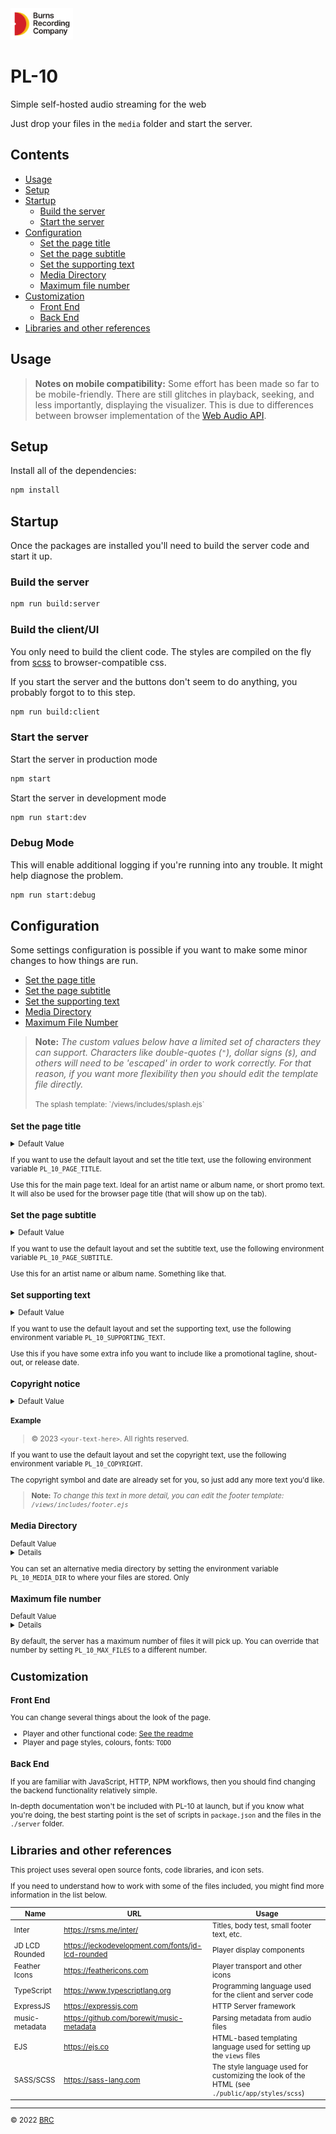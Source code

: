 <img src="./public/img/brc-wordmark.png" height="50" alt="Burns Recording Company" />

# PL-10

Simple self-hosted audio streaming for the web

Just drop your files in the `media` folder and start the server.

## Contents

- <a href="#usage">Usage</a>
- <a href="#setup">Setup</a>
- <a href="#startup">Startup</a>
  - <a href="#build-the-server">Build the server</a>
  - <a href="#start-the-server">Start the server</a>
- <a href="#configuration">Configuration</a>
  - <a href="#set-the-page-title">Set the page title</a>
  - <a href="#set-the-page-subtitle">Set the page subtitle</a>
  - <a href="#set-supporting-text">Set the supporting text</a>
  - <a href="#media-directory">Media Directory</a>
  - <a href="#max-file-number">Maximum file number</a>
- <a href="#customization">Customization</a>
  - <a href="#front-end">Front End</a>
  - <a href="#back-end">Back End</a>
- <a href="#libraries-and-other-references">Libraries and other references</a>


## Usage

> **Notes on mobile compatibility:** Some effort has been made so far to be mobile-friendly.
> There are still glitches in playback, seeking, and less importantly, displaying the visualizer.
> This is due to differences between browser implementation of the [Web Audio API](https://developer.mozilla.org/en-US/docs/Web/API/Web_Audio_API).

## Setup

Install all of the dependencies:

```sh
npm install
```

## Startup

Once the packages are installed you'll need to build the server code and start it up.

### Build the server
```sh
npm run build:server
```

### Build the client/UI

You only need to build the client code. The styles are compiled on the fly from <a href="https://sass-lang.com/documentation/syntax" target="_blank">scss</a> to browser-compatible css.

If you start the server and the buttons don't seem to do anything, you probably forgot to to this step.

```sh
npm run build:client
```

### Start the server
Start the server in production mode
```sh
npm start
```

Start the server in development mode
```sh
npm run start:dev
```

### Debug Mode
This will enable additional logging if you're running into any trouble. It might help diagnose the problem.

```sh
npm run start:debug
```

## Configuration

Some settings configuration is possible if you want to make some minor changes to how things are run.

- <a href="#set-the-page-title">Set the page title</a>
- <a href="#set-the-page-subtitle">Set the page subtitle</a>
- <a href="#set-supporting-text">Set the supporting text</a>
- <a href="#media-directory">Media Directory</a>
- <a href="#maximum-file-number">Maximum File Number</a>

> **Note:** *The custom values below have a limited set of characters they can support. Characters like*
> *double-quotes (`"`), dollar signs (`$`), and others will need to be 'escaped' in order to work correctly.*
> *For that reason, if you want more flexibility then you should edit the template file directly.*
> <div><small>The splash template: `/views/includes/splash.ejs`</div>

### Set the page title

<details>
<summary>
Default Value
</summary>
<div>PL_10_PAGE_TITLE="BRC PL-10"</div>
<div>
The media directory included in this repository at the root.
</div>
</details>

If you want to use the default layout and set the title text, use the following environment variable `PL_10_PAGE_TITLE`.

Use this for the main page text. Ideal for an artist name or album name, or short promo text. It will also be used for the browser page title (that will show up on the tab).

### Set the page subtitle

<details>
<summary>
Default Value
</summary>
<div>PL_10_PAGE_SUBTITLE="Web Player"</div>
</details>

If you want to use the default layout and set the subtitle text, use the following environment variable `PL_10_PAGE_SUBTITLE`.

Use this for an artist name or album name. Something like that.

### Set supporting text

<details>
<summary>
Default Value
</summary>
<div>PL_10_SUPPORTING_TEXT="Simple, self-hosted streaming"</div>
</details>

If you want to use the default layout and set the supporting text, use the following environment variable `PL_10_SUPPORTING_TEXT`.

Use this if you have some extra info you want to include like a promotional tagline, shout-out, or release date.

### Copyright notice

<details>
<summary>
Default Value
</summary>
<div>None</div>
</details>

#### Example

> &copy; 2023 `<your-text-here>`. All rights reserved.

If you want to use the default layout and set the copyright text, use the following environment variable `PL_10_COPYRIGHT`.

The copyright symbol and date are already set for you, so just add any more text you'd like.

> **Note:** *To change this text in more detail, you can edit the footer*
> *template: `/views/includes/footer.ejs`*

### Media Directory
<summary>
Default Value
<details>
<div>PL_10_MAX_FILES=media</div>
<div>
The media directory included in this repository at the root.
</div>
</details>
</summary>

You can set an alternative media directory by setting the environment variable `PL_10_MEDIA_DIR` to where your files are stored. Only

### Maximum file number
<summary>
Default Value
<details>
<div>
PL_10_MAX_FILES=10
</div>
</details>
</summary>

By default, the server has a maximum number of files it will pick up. You can override that number by setting `PL_10_MAX_FILES` to a different number.

## Customization

### Front End

You can change several things about the look of the page.

  * Player and other functional code: <a href="./client/README.md">See the readme</a>
  * Player and page styles, colours, fonts: <code>TODO</code>

### Back End

If you are familiar with JavaScript, HTTP, NPM workflows, then you should find changing the backend functionality relatively simple.

In-depth documentation won't be included with PL-10 at launch, but if you know what you're doing, the best starting point is the set of scripts in `package.json` and the files in the `./server` folder.

## Libraries and other references

This project uses several open source fonts, code libraries, and icon sets.

If you need to understand how to work with some of the files included, you might find more information in the list below.

| Name | URL | Usage |
| --- | --- | --- |
| Inter | <a href="https://rsms.me/inter/" target="_blank">https://rsms.me/inter/</a> | Titles, body test, small footer text, etc.
| JD LCD Rounded | <a href="https://jeckodevelopment.com/fonts/jd-lcd-rounded" target="_blank">https://jeckodevelopment.com/fonts/jd-lcd-rounded</a> | Player display components |
| Feather Icons | <a href="https://feathericons.com" target="_blank">https://feathericons.com</a> | Player transport and other icons |
| TypeScript | <a href="https://www.typescriptlang.org" target="_blank">https://www.typescriptlang.org</a> | Programming language used for the client and server code|
| ExpressJS | <a href="https://expressjs.com" target="_blank">https://expressjs.com</a> | HTTP Server framework |
| music-metadata | <a href="https://github.com/borewit/music-metadata" target="_blank">https://github.com/borewit/music-metadata</a> | Parsing metadata from audio files |
| EJS | <a href="https://ejs.co" target="_blank">https://ejs.co</a> | HTML-based templating language used for setting up the `views` files |
| SASS/SCSS | <a href="https://sass-lang.com" target="_blank">https://sass-lang.com</a> | The style language used for customizing the look of the HTML (see `./public/app/styles/scss`) |



---

&copy; 2022 <a href="https://burns.fm">BRC</a>
